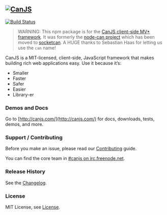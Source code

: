 ## [![CanJS](http://bitovi.com/img/os-canjs-logo.png)](http://canjs.com/)
 
[![Build Status](https://travis-ci.org/bitovi/canjs.png?branch=master)](https://travis-ci.org/bitovi/canjs)

> WARNING: This npm package is for the [CanJS client-side MV* framework](http://canjs.com). It was formerly
the [node-can project](https://github.com/sebi2k1/node-can) which has been moved 
to [socketcan](https://www.npmjs.com/package/socketcan).  A HUGE thanks to Sebastian Haas for 
letting us use the `can` name!


CanJS is a MIT-licensed, client-side, JavaScript framework that makes building 
rich web applications easy. Use it because it’s:

- Smaller 
- Faster 
- Safer 
- Easier 
- Library-er

### Demos and Docs
Go to [http://canjs.com/](http://canjs.com/) for docs, downloads, tests, demos, and more.

### Support / Contributing
Before you make an issue, please read our [Contributing](contributing.md) guide.

You can find the core team in [#canjs on irc.freenode.net](irc://irc.freenode.net/#canjs).

### Release History
See the [Changelog](changelog.md).

### License
MIT License, see [License](license.md).
